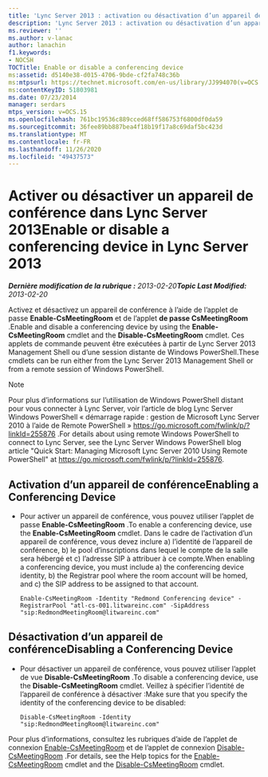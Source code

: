 ```yaml
---
title: 'Lync Server 2013 : activation ou désactivation d’un appareil de conférence'
description: 'Lync Server 2013 : activation ou désactivation d’un appareil de conférence.'
ms.reviewer: ''
ms.author: v-lanac
author: lanachin
f1.keywords:
- NOCSH
TOCTitle: Enable or disable a conferencing device
ms:assetid: d5140e38-d015-4706-9bde-cf2fa748c36b
ms:mtpsurl: https://technet.microsoft.com/en-us/library/JJ994070(v=OCS.15)
ms:contentKeyID: 51803981
ms.date: 07/23/2014
manager: serdars
mtps_version: v=OCS.15
ms.openlocfilehash: 761bc19536c889cced68ff586753f6800df0da59
ms.sourcegitcommit: 36fee89bb887bea4f18b19f17a8c69daf5bc423d
ms.translationtype: MT
ms.contentlocale: fr-FR
ms.lasthandoff: 11/26/2020
ms.locfileid: "49437573"
---
```

# <a name="enable-or-disable-a-conferencing-device-in-lync-server-2013"></a><span data-ttu-id="92367-103">Activer ou désactiver un appareil de conférence dans Lync Server 2013</span><span class="sxs-lookup"><span data-stu-id="92367-103">Enable or disable a conferencing device in Lync Server 2013</span></span>

<div data-xmlns="http://www.w3.org/1999/xhtml">

<div class="topic" data-xmlns="http://www.w3.org/1999/xhtml" data-msxsl="urn:schemas-microsoft-com:xslt" data-cs="https://msdn.microsoft.com/">

<div data-asp="https://msdn2.microsoft.com/asp">



</div>

<div id="mainSection">

<div id="mainBody"><span data-ttu-id="92367-104">

<span> </span></span><span class="sxs-lookup"><span data-stu-id="92367-104">

<span> </span></span></span>

<span data-ttu-id="92367-105">_**Dernière modification de la rubrique :** 2013-02-20_</span><span class="sxs-lookup"><span data-stu-id="92367-105">_**Topic Last Modified:** 2013-02-20_</span></span>

<span data-ttu-id="92367-106">Activez et désactivez un appareil de conférence à l’aide de l’applet de passe **Enable-CsMeetingRoom** et de l’applet **de passe CsMeetingRoom** .</span><span class="sxs-lookup"><span data-stu-id="92367-106">Enable and disable a conferencing device by using the **Enable-CsMeetingRoom** cmdlet and the **Disable-CsMeetingRoom** cmdlet.</span></span> <span data-ttu-id="92367-107">Ces applets de commande peuvent être exécutées à partir de Lync Server 2013 Management Shell ou d’une session distante de Windows PowerShell.</span><span class="sxs-lookup"><span data-stu-id="92367-107">These cmdlets can be run either from the Lync Server 2013 Management Shell or from a remote session of Windows PowerShell.</span></span>

<div>


> [!NOTE]  
> <span data-ttu-id="92367-108">Pour plus d’informations sur l’utilisation de Windows PowerShell distant pour vous connecter à Lync Server, voir l’article de blog Lync Server Windows PowerShell « démarrage rapide : gestion de Microsoft Lync Server 2010 à l’aide de Remote PowerShell » <A href="https://go.microsoft.com/fwlink/p/?linkid=255876">https://go.microsoft.com/fwlink/p/?linkId=255876</A> .</span><span class="sxs-lookup"><span data-stu-id="92367-108">For details about using remote Windows PowerShell to connect to Lync Server, see the Lync Server Windows PowerShell blog article "Quick Start: Managing Microsoft Lync Server 2010 Using Remote PowerShell" at <A href="https://go.microsoft.com/fwlink/p/?linkid=255876">https://go.microsoft.com/fwlink/p/?linkId=255876</A>.</span></span>



</div>

<div>


<div>

## <a name="enabling-a-conferencing-device"></a><span data-ttu-id="92367-109">Activation d’un appareil de conférence</span><span class="sxs-lookup"><span data-stu-id="92367-109">Enabling a Conferencing Device</span></span>

  - <span data-ttu-id="92367-110">Pour activer un appareil de conférence, vous pouvez utiliser l’applet de passe **Enable-CsMeetingRoom** .</span><span class="sxs-lookup"><span data-stu-id="92367-110">To enable a conferencing device, use the **Enable-CsMeetingRoom** cmdlet.</span></span> <span data-ttu-id="92367-111">Dans le cadre de l’activation d’un appareil de conférence, vous devez inclure a) l’identité de l’appareil de conférence, b) le pool d’inscriptions dans lequel le compte de la salle sera hébergé et c) l’adresse SIP à attribuer à ce compte.</span><span class="sxs-lookup"><span data-stu-id="92367-111">When enabling a conferencing device, you must include a) the conferencing device identity, b) the Registrar pool where the room account will be homed, and c) the SIP address to be assigned to that account.</span></span>
    
        Enable-CsMeetingRoom -Identity "Redmond Conferencing device" -RegistrarPool "atl-cs-001.litwareinc.com" -SipAddress "sip:RedmondMeetingRoom@litwareinc.com"

</div>

<div>

## <a name="disabling-a-conferencing-device"></a><span data-ttu-id="92367-112">Désactivation d’un appareil de conférence</span><span class="sxs-lookup"><span data-stu-id="92367-112">Disabling a Conferencing Device</span></span>

  - <span data-ttu-id="92367-113">Pour désactiver un appareil de conférence, vous pouvez utiliser l’applet de vue **Disable-CsMeetingRoom** .</span><span class="sxs-lookup"><span data-stu-id="92367-113">To disable a conferencing device, use the **Disable-CsMeetingRoom** cmdlet.</span></span> <span data-ttu-id="92367-114">Veillez à spécifier l’identité de l’appareil de conférence à désactiver :</span><span class="sxs-lookup"><span data-stu-id="92367-114">Make sure that you specify the identity of the conferencing device to be disabled:</span></span>
    
        Disable-CsMeetingRoom -Identity "sip:RedmondMeetingRoom@litwareinc.com"

</div>

<span data-ttu-id="92367-115">Pour plus d’informations, consultez les rubriques d’aide de l’applet de connexion [Enable-CsMeetingRoom](https://docs.microsoft.com/powershell/module/skype/Enable-CsMeetingRoom) et de l’applet de connexion [Disable-CsMeetingRoom](https://docs.microsoft.com/powershell/module/skype/Disable-CsMeetingRoom) .</span><span class="sxs-lookup"><span data-stu-id="92367-115">For details, see the Help topics for the [Enable-CsMeetingRoom](https://docs.microsoft.com/powershell/module/skype/Enable-CsMeetingRoom) cmdlet and the [Disable-CsMeetingRoom](https://docs.microsoft.com/powershell/module/skype/Disable-CsMeetingRoom) cmdlet.</span></span>

<span data-ttu-id="92367-116"></div>

</div>

<span> </span>

</div>

</div>

</span><span class="sxs-lookup"><span data-stu-id="92367-116"></div>

</div>

<span> </span>

</div>

</div>

</span></span></div>

